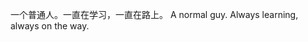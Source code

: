 一个普通人。一直在学习，一直在路上。
A normal guy. Always learning, always on the way.

<!---
sanceng/sanceng is a ✨ special ✨ repository because its `README.md` (this file) appears on your GitHub profile.
You can click the Preview link to take a look at your changes.
--->
